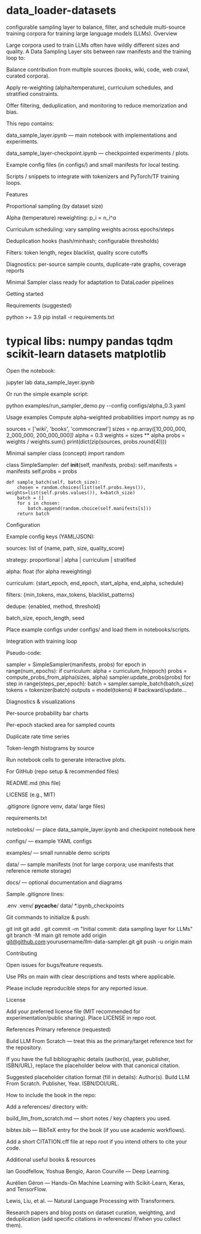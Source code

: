 # data_loader-datasets
configurable sampling layer to balance, filter, and schedule multi-source training corpora for training large language models (LLMs).
Overview

Large corpora used to train LLMs often have wildly different sizes and quality. A Data Sampling Layer sits between raw manifests and the training loop to:

Balance contribution from multiple sources (books, wiki, code, web crawl, curated corpora).

Apply re-weighting (alpha/temperature), curriculum schedules, and stratified constraints.

Offer filtering, deduplication, and monitoring to reduce memorization and bias.

This repo contains:

data_sample_layer.ipynb — main notebook with implementations and experiments.

data_sample_layer-checkpoint.ipynb — checkpointed experiments / plots.

Example config files (in configs/) and small manifests for local testing.

Scripts / snippets to integrate with tokenizers and PyTorch/TF training loops.

Features

Proportional sampling (by dataset size)

Alpha (temperature) reweighting: p_i ∝ n_i^α

Curriculum scheduling: vary sampling weights across epochs/steps

Deduplication hooks (hash/minhash; configurable thresholds)

Filters: token length, regex blacklist, quality score cutoffs

Diagnostics: per-source sample counts, duplicate-rate graphs, coverage reports

Minimal Sampler class ready for adaptation to DataLoader pipelines

Getting started

Requirements (suggested)

python >= 3.9
pip install -r requirements.txt
# typical libs: numpy pandas tqdm scikit-learn datasets matplotlib


Open the notebook:

jupyter lab data_sample_layer.ipynb


Or run the simple example script:

python examples/run_sampler_demo.py --config configs/alpha_0.3.yaml

Usage examples
Compute alpha-weighted probabilities
import numpy as np

sources = ['wiki', 'books', 'commoncrawl']
sizes = np.array([10_000_000, 2_000_000, 200_000_000])
alpha = 0.3
weights = sizes ** alpha
probs = weights / weights.sum()
print(dict(zip(sources, probs.round(4))))

Minimal sampler class (concept)
import random

class SimpleSampler:
    def __init__(self, manifests, probs):
        self.manifests = manifests
        self.probs = probs

    def sample_batch(self, batch_size):
        chosen = random.choices(list(self.probs.keys()), weights=list(self.probs.values()), k=batch_size)
        batch = []
        for s in chosen:
            batch.append(random.choice(self.manifests[s]))
        return batch

Configuration

Example config keys (YAML/JSON):

sources: list of {name, path, size, quality_score}

strategy: proportional | alpha | curriculum | stratified

alpha: float (for alpha reweighting)

curriculum: {start_epoch, end_epoch, start_alpha, end_alpha, schedule}

filters: {min_tokens, max_tokens, blacklist_patterns}

dedupe: {enabled, method, threshold}

batch_size, epoch_length, seed

Place example configs under configs/ and load them in notebooks/scripts.

Integration with training loop

Pseudo-code:

sampler = SimpleSampler(manifests, probs)
for epoch in range(num_epochs):
    if curriculum:
        alpha = curriculum_fn(epoch)
        probs = compute_probs_from_alpha(sizes, alpha)
        sampler.update_probs(probs)
    for step in range(steps_per_epoch):
        batch = sampler.sample_batch(batch_size)
        tokens = tokenizer(batch)
        outputs = model(tokens)
        # backward/update...

Diagnostics & visualizations

Per-source probability bar charts

Per-epoch stacked area for sampled counts

Duplicate rate time series

Token-length histograms by source

Run notebook cells to generate interactive plots.

For GitHub (repo setup & recommended files)

README.md (this file)

LICENSE (e.g., MIT)

.gitignore (ignore venv, data/ large files)

requirements.txt

notebooks/ — place data_sample_layer.ipynb and checkpoint notebook here

configs/ — example YAML configs

examples/ — small runnable demo scripts

data/ — sample manifests (not for large corpora; use manifests that reference remote storage)

docs/ — optional documentation and diagrams

Sample .gitignore lines:

.env
.venv/
__pycache__/
data/
*.ipynb_checkpoints


Git commands to initialize & push:

git init
git add .
git commit -m "Initial commit: data sampling layer for LLMs"
git branch -M main
git remote add origin git@github.com:yourusername/llm-data-sampler.git
git push -u origin main

Contributing

Open issues for bugs/feature requests.

Use PRs on main with clear descriptions and tests where applicable.

Please include reproducible steps for any reported issue.

License

Add your preferred license file (MIT recommended for experimentation/public sharing). Place LICENSE in repo root.

References
Primary reference (requested)

Build LLM From Scratch — treat this as the primary/target reference text for the repository.

If you have the full bibliographic details (author(s), year, publisher, ISBN/URL), replace the placeholder below with that canonical citation.

Suggested placeholder citation format (fill in details):
Author(s). Build LLM From Scratch. Publisher, Year. ISBN/DOI/URL.

How to include the book in the repo:

Add a references/ directory with:

build_llm_from_scratch.md — short notes / key chapters you used.

bibtex.bib — BibTeX entry for the book (if you use academic workflows).

Add a short CITATION.cff file at repo root if you intend others to cite your code.

Additional useful books & resources

Ian Goodfellow, Yoshua Bengio, Aaron Courville — Deep Learning.

Aurélien Géron — Hands-On Machine Learning with Scikit-Learn, Keras, and TensorFlow.

Lewis, Liu, et al. — Natural Language Processing with Transformers.

Research papers and blog posts on dataset curation, weighting, and deduplication (add specific citations in references/ if/when you collect them).
